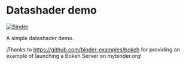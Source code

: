 # Datashader demo 

[![Binder](https://mybinder.org/badge_logo.svg)](https://ovh.mybinder.org/v2/gh/julioasotodv/datashader-demo-1/master?urlpath=/proxy/5006/main)

A simple datashader demo.

¡Thanks to https://github.com/binder-examples/bokeh for providing an example of launching a Bokeh Server on mybinder.org!
